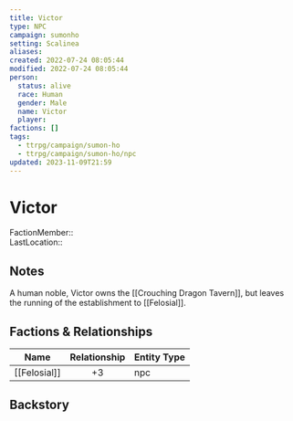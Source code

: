 ```yaml
---
title: Victor
type: NPC
campaign: sumonho
setting: Scalinea
aliases: 
created: 2022-07-24 08:05:44
modified: 2022-07-24 08:05:44
person:
  status: alive
  race: Human
  gender: Male
  name: Victor
  player: 
factions: []
tags:
  - ttrpg/campaign/sumon-ho
  - ttrpg/campaign/sumon-ho/npc
updated: 2023-11-09T21:59
---
```


# Victor

FactionMember::  
LastLocation::

## Notes

A human noble, Victor owns the [[Crouching Dragon Tavern]], but leaves the running of the establishment to [[Felosial]].

## Factions & Relationships

| Name         | Relationship | Entity Type |
| ------------ |:------------:| ----------- |
| [[Felosial]] |      +3      | npc         | 



## Backstory
